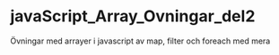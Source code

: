 # javaScript_Array_Ovningar_del2
Övningar med arrayer i javascript av map, filter och foreach med mera
